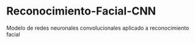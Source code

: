 # Reconocimiento-Facial-CNN
Modelo de redes neuronales convolucionales aplicado a reconocimiento facial
